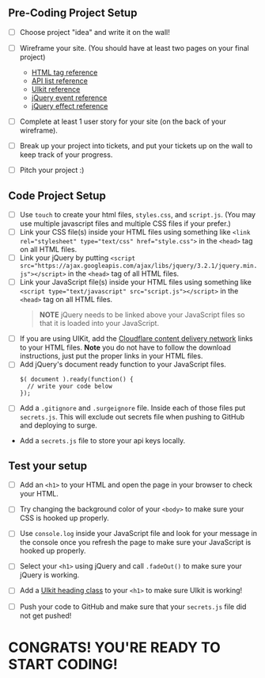 
## Pre-Coding Project Setup

* [ ] Choose project "idea" and write it on the wall!
* [ ] Wireframe your site. (You should have at least two pages on your final project)
    * [HTML tag reference](https://www.w3schools.com/tags/ref_byfunc.asp)
    * [API list reference](https://github.com/toddmotto/public-apis)
    * [UIkit reference](https://getuikit.com/docs/introduction)
    * [jQuery event reference](https://api.jquery.com/category/events/)
    * [jQuery effect reference](https://api.jquery.com/category/effects/)
* [ ] Complete at least 1 user story for your site (on the back of your wireframe).
* [ ] Break up your project into tickets, and put your tickets up on the wall to keep track of your progress.
* [ ] Pitch your project :) 


## Code Project Setup
* [ ] Use `touch` to create your html files, `styles.css`, and `script.js`. (You may use multiple javascript files and multiple CSS files if your prefer.)
* [ ] Link your CSS file(s) inside your HTML files using something like  `<link rel="stylesheet" type="text/css" href="style.css">` in the `<head>` tag on all HTML files.
* [ ] Link your jQuery by putting `<script src="https://ajax.googleapis.com/ajax/libs/jquery/3.2.1/jquery.min.js"></script>` in the `<head>` tag of all HTML files.
* [ ] Link your JavaScript file(s) inside your HTML files using something like `<script type="text/javascript" src="script.js"></script>` in the `<head>` tag on all HTML files.
  > **NOTE** jQuery needs to be linked above your JavaScript files so that it is loaded into your JavaScript.
* [ ] If you are using UIKit, add the [Cloudflare content delivery network](https://getuikit.com/docs/installation#download) links to your HTML files. **Note** you do not have to follow the download instructions, just put the proper links in your HTML files.
* [ ] Add jQuery's document ready function to your JavaScript files.
    ```
    $( document ).ready(function() {
      // write your code below
    });
    ```
* [ ] Add a `.gitignore` and `.surgeignore` file. Inside each of those files put `secrets.js`. This will exclude out secrets file when pushing to GitHub and deploying to surge.
* Add a `secrets.js` file to store your api keys locally.


## Test your setup
* [ ] Add an `<h1>` to your HTML and open the page in your browser to check your HTML.
* [ ] Try changing the background color of your `<body>` to make sure your CSS is hooked up properly.
* [ ] Use `console.log` inside your JavaScript file and look for your message in the console once you refresh the page to make sure your JavaScript is hooked up properly.
* [ ] Select your `<h1>` using jQuery and call `.fadeOut()` to make sure your jQuery is working.
* [ ] Add a [UIkit heading class](https://getuikit.com/docs/heading) to your `<h1>` to make sure UIkit is working!
* [ ] Push your code to GitHub and make sure that your `secrets.js` file did not get pushed!


# CONGRATS! YOU'RE READY TO START CODING!

